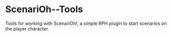# ScenariOh--Tools
Tools for working with ScenariOh!, a simple RPH plugin to start scenarios on the player character.
